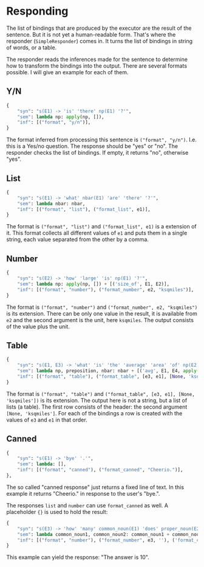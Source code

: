 # Responding

The list of bindings that are produced by the executor are the result of the sentence. But it is not yet a human-readable form. That's where the responder (`SimpleResponder`) comes in. It turns the list of bindings in string of words, or a table.

The responder reads the inferences made for the sentence to determine how to transform the bindings into the output. There are several formats possible. I will give an example for each of them.

## Y/N

~~~python
{
    "syn": "s(E1) -> 'is' 'there' np(E1) '?'",
    "sem": lambda np: apply(np, []),
    "inf": [("format", "y/n")],
}
~~~

The format inferred from processing this sentence is `("format", "y/n")`. I.e. this is a Yes/no question. The response should be "yes" or "no". The responder checks the list of bindings. If empty, it returns "no", otherwise "yes".

## List

~~~python
{
    "syn": "s(E1) -> 'what' nbar(E1) 'are' 'there' '?'",
    "sem": lambda nbar: nbar,
    "inf": [("format", "list"), ("format_list", e1)],
}
~~~

The format is `("format", "list")` and `("format_list", e1)` is a extension of it. This format collects all different values of `e1` and puts them in a single string, each value separated from the other by a comma.

## Number

~~~python
{
    "syn": "s(E2) -> 'how' 'large' 'is' np(E1) '?'",
    "sem": lambda np: apply(np, []) + [('size_of', E1, E2)],
    "inf": [("format", "number"), ("format_number", e2, "ksqmiles")],
}
~~~

The format is `("format", "number")` and `("format_number", e2, "ksqmiles")` is its extension. There can be only one value in the result, it is available from `e2` and the second argument is the unit, here `ksqmiles`. The output consists of the value plus the unit.

## Table

~~~python
{
    "syn": "s(E1, E3) -> 'what' 'is' 'the' 'average' 'area' 'of' np(E2) preposition(E2, E3) 'each' nbar(E3) '?'",
    "sem": lambda np, preposition, nbar: nbar + [('avg', E1, E4, apply(np, preposition) + [('size_of', E2, E4)])],
    "inf": [("format", "table"), ("format_table", [e3, e1], [None, 'ksqmiles'])],
}
~~~

The format is `("format", "table")` and `("format_table", [e3, e1], [None, 'ksqmiles'])` is its extension. The output here is not a string, but a list of lists (a table). The first row consists of the header: the second argument `[None, 'ksqmiles']`. For each of the bindings a row is created with the values of `e3` and `e1` in that order.

## Canned

~~~python
{
    "syn": "s(E1) -> 'bye' '.'",
    "sem": lambda: [],
    "inf": [("format", "canned"), ("format_canned", "Cheerio.")],
},
~~~

The so called "canned response" just returns a fixed line of text. In this example it returns "Cheerio." in response to the user's "bye.".

The responses `list` and `number` can use `format_canned` as well. A placeholder `{}` is used to hold the result:

~~~python
{
    "syn": "s(E3) -> 'how' 'many' common_noun(E1) 'does' proper_noun(E2) 'have' '?'",
    "sem": lambda common_noun1, common_noun2: common_noun1 + common_noun2 + [('count', E3, [('have', E2, E1)])],
    "inf": [("format", "number"), ("format_number", e3, ''), ('format_canned', 'The answer is {}')],
}
~~~

This example can yield the response: "The answer is 10".
